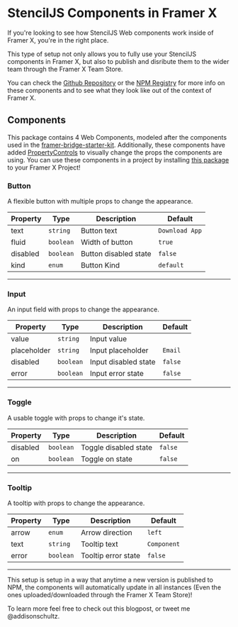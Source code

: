 # StencilJS Components in Framer X

If you're looking to see how StencilJS Web components work inside of Framer X, you're in the right place.

This type of setup not only allows you to fully use your StencilJS components in Framer X, but also to publish and disribute them to the wider team through the Framer X Team Store.

You can check the [Github Repository](https://github.com/addisonschultz/stencil-framer-components) or the [NPM Registry](https://www.npmjs.com/package/stencil-framer-components) for more info on these components and to see what they look like out of the context of Framer X.

## Components

This package contains 4 Web Components, modeled after the components used in the [framer-bridge-starter-kit](https://github.com/framer/framer-bridge-starter-kit). Additionally, these components have added [PropertyControls](https://www.framer.com/api/property-controls/) to visually change the props the components are using. You can use these components in a project by installing [this package](https://store.framer.com/package/addison/stencil-components) to your Framer X Project!

### Button

A flexible button with multiple props to change the appearance.

| Property | Type      | Description           | Default        |
| -------- | --------- | --------------------- | -------------- |
| text     | `string`  | Button text           | `Download App` |
| fluid    | `boolean` | Width of button       | `true`         |
| disabled | `boolean` | Button disabled state | `false`        |
| kind     | `enum`    | Button Kind           | `default`      |

---

### Input

An input field with props to change the appearance.

| Property    | Type      | Description          | Default |
| ----------- | --------- | -------------------- | ------- |
| value       | `string`  | Input value          |         |
| placeholder | `string`  | Input placeholder    | `Email` |
| disabled    | `boolean` | Input disabled state | `false` |
| error       | `boolean` | Input error state    | `false` |

---

### Toggle

A usable toggle with props to change it's state.

| Property | Type      | Description           | Default |
| -------- | --------- | --------------------- | ------- |
| disabled | `boolean` | Toggle disabled state | `false` |
| on       | `boolean` | Toggle on state       | `false` |

---

### Tooltip

A tooltip with props to change the appearance.

| Property | Type      | Description         | Default     |
| -------- | --------- | ------------------- | ----------- |
| arrow    | `enum`    | Arrow direction     | `left`      |
| text     | `string`  | Tooltip text        | `Component` |
| error    | `boolean` | Tooltip error state | `false`     |

---

This setup is setup in a way that anytime a new version is published to NPM, the components will automatically update in all instances (Even the ones uploaded/downloaded through the Framer X Team Store)!

To learn more feel free to check out this blogpost, or tweet me @addisonschultz.
